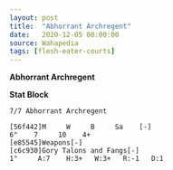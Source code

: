 ```yaml
---
layout: post
title:  "Abhorrant Archregent"
date:   2020-12-05 00:00:00
source: Wahapedia
tags: [flesh-eater-courts]
---
```


**Abhorrant Archregent**

**Stat Block**
```
7/7 Abhorrant Archregent
```

```
[56f442]M     W     B     Sa    [-]
6"    7     10    4+    
[e85545]Weapons[-]
[c6c930]Gory Talons and Fangs[-]
1"     A:7    H:3+   W:3+   R:-1   D:1   
```
    